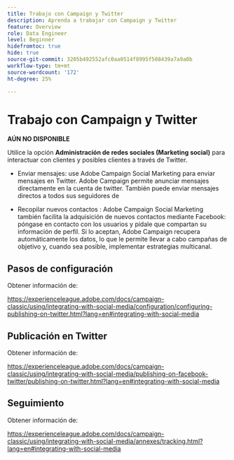 ```yaml
---
title: Trabajo con Campaign y Twitter
description: Aprenda a trabajar con Campaign y Twitter
feature: Overview
role: Data Engineer
level: Beginner
hidefromtoc: true
hide: true
source-git-commit: 3205b492552afc0aa0514f8995f508439a7a9a0b
workflow-type: tm+mt
source-wordcount: '172'
ht-degree: 25%

---
```


# Trabajo con Campaign y Twitter

**AÚN NO DISPONIBLE**

Utilice la opción **Administración de redes sociales (Marketing social)** para interactuar con clientes y posibles clientes a través de Twitter.

* Enviar mensajes: use Adobe Campaign Social Marketing para enviar mensajes en Twitter. Adobe Campaign permite anunciar mensajes directamente en la cuenta de twitter. También puede enviar mensajes directos a todos sus seguidores de 

* Recopilar nuevos contactos : Adobe Campaign Social Marketing también facilita la adquisición de nuevos contactos mediante Facebook: póngase en contacto con los usuarios y pídale que compartan su información de perfil. Si lo aceptan, Adobe Campaign recupera automáticamente los datos, lo que le permite llevar a cabo campañas de objetivo y, cuando sea posible, implementar estrategias multicanal.

## Pasos de configuración

Obtener información de:

https://experienceleague.adobe.com/docs/campaign-classic/using/integrating-with-social-media/configuration/configuring-publishing-on-twitter.html?lang=en#integrating-with-social-media


## Publicación en Twitter

Obtener información de:

https://experienceleague.adobe.com/docs/campaign-classic/using/integrating-with-social-media/publishing-on-facebook-twitter/publishing-on-twitter.html?lang=en#integrating-with-social-media


## Seguimiento

Obtener información de:

https://experienceleague.adobe.com/docs/campaign-classic/using/integrating-with-social-media/annexes/tracking.html?lang=en#integrating-with-social-media
